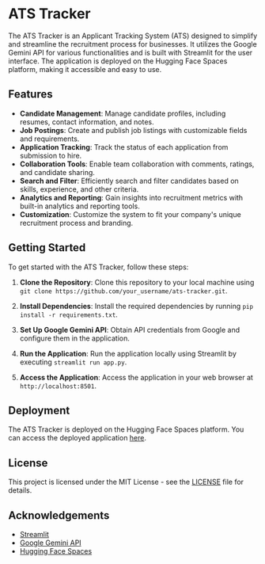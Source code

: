 # ATS Tracker

The ATS Tracker is an Applicant Tracking System (ATS) designed to simplify and streamline the recruitment process for businesses. It utilizes the Google Gemini API for various functionalities and is built with Streamlit for the user interface. The application is deployed on the Hugging Face Spaces platform, making it accessible and easy to use.

## Features

- **Candidate Management**: Manage candidate profiles, including resumes, contact information, and notes.
- **Job Postings**: Create and publish job listings with customizable fields and requirements.
- **Application Tracking**: Track the status of each application from submission to hire.
- **Collaboration Tools**: Enable team collaboration with comments, ratings, and candidate sharing.
- **Search and Filter**: Efficiently search and filter candidates based on skills, experience, and other criteria.
- **Analytics and Reporting**: Gain insights into recruitment metrics with built-in analytics and reporting tools.
- **Customization**: Customize the system to fit your company's unique recruitment process and branding.

## Getting Started

To get started with the ATS Tracker, follow these steps:

1. **Clone the Repository**: Clone this repository to your local machine using `git clone https://github.com/your_username/ats-tracker.git`.

2. **Install Dependencies**: Install the required dependencies by running `pip install -r requirements.txt`.

3. **Set Up Google Gemini API**: Obtain API credentials from Google and configure them in the application.

4. **Run the Application**: Run the application locally using Streamlit by executing `streamlit run app.py`.

5. **Access the Application**: Access the application in your web browser at `http://localhost:8501`.

## Deployment

The ATS Tracker is deployed on the Hugging Face Spaces platform. You can access the deployed application [here](https://huggingface.co/spaces/your_username/ats-tracker).

## License

This project is licensed under the MIT License - see the [LICENSE](LICENSE) file for details.

## Acknowledgements

- [Streamlit](https://streamlit.io/)
- [Google Gemini API](https://developers.google.com/gemini)
- [Hugging Face Spaces](https://huggingface.co/spaces)

